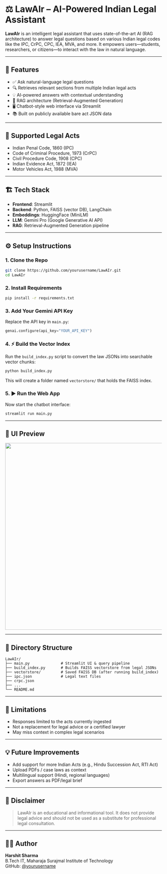 
# ⚖️ LawAIr – AI-Powered Indian Legal Assistant

**LawAIr** is an intelligent legal assistant that uses state-of-the-art AI (RAG architecture) to answer legal questions based on various Indian legal codes like the IPC, CrPC, CPC, IEA, MVA, and more. It empowers users—students, researchers, or citizens—to interact with the law in natural language.

---

## 🚀 Features

- ✅ Ask natural-language legal questions
- 🔍 Retrieves relevant sections from multiple Indian legal acts
- 💡 AI-powered answers with contextual understanding
- 🧠 RAG architecture (Retrieval-Augmented Generation)
- 🖥️ Chatbot-style web interface via Streamlit
- 📚 Built on publicly available bare act JSON data

---

## 📂 Supported Legal Acts

- Indian Penal Code, 1860 (IPC)
- Code of Criminal Procedure, 1973 (CrPC)
- Civil Procedure Code, 1908 (CPC)
- Indian Evidence Act, 1872 (IEA)
- Motor Vehicles Act, 1988 (MVA)

---

## 🏗️ Tech Stack

- **Frontend**: Streamlit
- **Backend**: Python, FAISS (vector DB), LangChain
- **Embeddings**: HuggingFace (MiniLM)
- **LLM**: Gemini Pro (Google Generative AI API)
- **RAG**: Retrieval-Augmented Generation pipeline

---

## ⚙️ Setup Instructions

### 1. Clone the Repo
```bash
git clone https://github.com/yourusername/LawAIr.git
cd LawAIr
```

### 2. Install Requirements
```bash
pip install -r requirements.txt
```

### 3. Add Your Gemini API Key
Replace the API key in `main.py`:
```python
genai.configure(api_key="YOUR_API_KEY")
```

### 4. ⚡ Build the Vector Index
Run the `build_index.py` script to convert the law JSONs into searchable vector chunks:
```bash
python build_index.py
```

This will create a folder named `vectorstore/` that holds the FAISS index.

### 5. ▶️ Run the Web App
Now start the chatbot interface:
```bash
streamlit run main.py
```

---

## 📸 UI Preview

<img src="screenshot.png" width="600">

---

## 📁 Directory Structure

```
LawAIr/
├── main.py              # Streamlit UI & query pipeline
├── build_index.py       # Builds FAISS vectorstore from legal JSONs
├── vectorstore/         # Saved FAISS DB (after running build_index)
├── ipc.json             # Legal text files
├── crpc.json
├── ...
└── README.md
```

---

## 🧠 Limitations

- Responses limited to the acts currently ingested
- Not a replacement for legal advice or a certified lawyer
- May miss context in complex legal scenarios

---

## 💡 Future Improvements

- Add support for more Indian Acts (e.g., Hindu Succession Act, RTI Act)
- Upload PDFs / case laws as context
- Multilingual support (Hindi, regional languages)
- Export answers as PDF/legal brief

---

## 📜 Disclaimer

> LawAIr is an educational and informational tool. It does not provide legal advice and should not be used as a substitute for professional legal consultation.

---

## 🧑‍🎓 Author

**Harshit Sharma**  
B.Tech IT, Maharaja Surajmal Institute of Technology  
GitHub: [@yourusername](https://github.com/yourusername)
